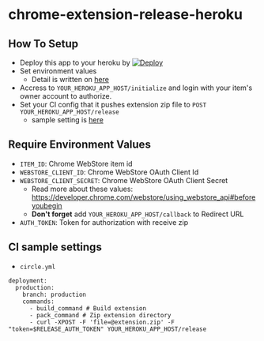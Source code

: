 # chrome-extension-release-heroku

## How To Setup

- Deploy this app to your heroku by [![Deploy](https://www.herokucdn.com/deploy/button.svg)](https://heroku.com/deploy)
- Set environment values
  - Detail is written on [here](https://github.com/pastak/chrome-extension-release-heroku#require-environment-values)
- Accress to `YOUR_HEROKU_APP_HOST/initialize` and login with your item's owner account to authorize.
- Set your CI config that it pushes extension zip file to `POST YOUR_HEROKU_APP_HOST/release`
  - sample setting is [here](https://github.com/pastak/chrome-extension-release-heroku#ci-sample-settings)

## Require Environment Values

- `ITEM_ID`: Chrome WebStore item id
- `WEBSTORE_CLIENT_ID`: Chrome WebStore OAuth Client Id
- `WEBSTORE_CLIENT_SECRET`: Chrome WebStore OAuth Client Secret
  - Read more about these values: https://developer.chrome.com/webstore/using_webstore_api#beforeyoubegin
  - **Don't forget** add `YOUR_HEROKU_APP_HOST/callback` to Redirect URL
- `AUTH_TOKEN`: Token for authorization with receive zip

## CI sample settings

- `circle.yml`

```
deployment:
  production:
    branch: production
    commands:
      - build_command # Build extension
      - pack_command # Zip extension directory
      - curl -XPOST -F 'file=@extension.zip' -F "token=$RELEASE_AUTH_TOKEN" YOUR_HEROKU_APP_HOST/release
```

